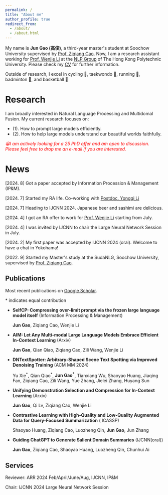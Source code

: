 ```yaml
---
permalink: /
title: "About me"
author_profile: true
redirect_from: 
  - /about/
  - /about.html
---
```

My name is **Jun Gao (高俊)**, a third-year master's student at Soochow University supervised by [Prof. Ziqiang Cao](https://scholar.google.com/citations?hl=zh-CN&user=06ITfcEAAAAJ). Now, I am a research assistant working for [Prof. Wenjie Li](https://scholar.google.com/citations?user=Rx5swD4AAAAJ&hl=zh-CN) at the [NLP Group](https://polyunlp.github.io) of The Hong Kong Polytechnic University. Please check my [CV](https://jungao1106.github.io/files/Resume_GAO.pdf) for further information.

Outside of research, I excel in cycling 🚴, taekwondo 🥋, running 🏃, badminton 🏸, and basketball 🏀



Research
======
I am broadly interested in Natural Language Processing and Multidomal Fusion. My current research focuses on:
- (1). How to prompt large models efficiently.
- (2). How to help large models understand our beautiful worlds faithfully.

<span style="color:red">*😀I am actively looking for a 25 PhD offer and am open to discussion. Please feel free to drop me an e-mail if you are interested.*</span>

News
======
[2024. 8] Got a paper accepted by Information Procession & Management (IP&M).

[2024. 7] Started my RA life. Co-working with [Postdoc‌. Yongqi Li](https://liyongqi67.github.io)

[2024. 7] Heading to IJCNN 2024. Japanese beer and sashimi are delicious.

[2024. 4] I got an RA offer to work for [Prof. Wenjie Li](https://scholar.google.com/citations?user=Rx5swD4AAAAJ&hl=zh-CN) starting from July.

[2024. 4] I was invited by IJCNN to chair the Large Neural Network Session in July.

[2024. 2] My first paper was accepted by IJCNN 2024 (oral). Welcome to have a chat in Yokohama!

[2022. 9] Started my Master's study at the SudaNLG, Soochow University, supervised by [Prof. Ziqiang Cao](https://scholar.google.com/citations?hl=zh-CN&user=06ITfcEAAAAJ).


Publications
------
Most recent publications on [Google Scholar](https://scholar.google.com/citations?user=9vR57s8AAAAJ&hl=zh-CN).

\* indicates equal contribution

- **SelfCP: Compressing over-limit prompt via the frozen large language model itself**  (Information Processing & Management)

  **Jun Gao**, Ziqiang Cao, Wenjie Li


- **AIM: Let Any Multi-modal Large Language Models Embrace Efficient In-Context Learning** (Arxiv)

  **Jun Gao**, Qian Qiao, Ziqiang Cao, Zili Wang, Wenjie Li

- **DNTextSpotter: Arbitrary-Shaped Scene Text Spotting via Improved Denoising Training** (ACM MM 2024)

  Yu Xie<sup>\*</sup>, Qian Qiao<sup>\*</sup>, **Jun Gao<sup>\*</sup>**, Tianxiang Wu, Shaoyao Huang, Jiaqing Fan, Ziqiang Cao, Zili Wang, Yue Zhang, Jielei Zhang, Huyang Sun

- **Unifying Demonstration Selection and Compression for In-Context Learning** (Arxiv)

  **Jun Gao**, Qi Lv, Ziqiang Cao, Wenjie Li


- **Contrastive Learning with High-Quality and Low-Quality Augmented Data for Query-Focused Summarization** (
  ICASSP)

  Shaoyao Huang, Ziqiang Cao, Luozheng Qin, **Jun Gao**, Jun Zhang

- **Guiding ChatGPT to Generate Salient Domain Summaries** (IJCNN(oral))

  **Jun Gao**, Ziqiang Cao, Shaoyao Huang, Luozheng Qin, Chunhui Ai

Services
------
Reviewer: ARR 2024 Feb/April/June/Aug, IJCNN, IP&M

Chair: IJCNN 2024 Large Neural Network Session

